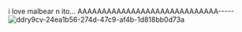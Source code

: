 i love malbear n ito... AAAAAAAAAAAAAAAAAAAAAAAAAAAAA-----
![ddry9cv-24ea1b56-274d-47c9-af4b-1d818bb0d73a](https://github.com/nyancatenthusiast/nyanyan/assets/148823935/3e1dc651-ee59-46b0-9a90-ded48ff882be)
